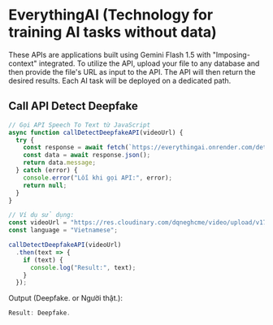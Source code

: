 # EverythingAI (Technology for training AI tasks without data)

These APIs are applications built using Gemini Flash 1.5 with "Imposing-context" integrated. To utilize the API, upload your file to any database and then provide the file's URL as input to the API. The API will then return the desired results. Each AI task will be deployed on a dedicated path.

## Call API Detect Deepfake

```javascript
// Gọi API Speech To Text từ JavaScript
async function callDetectDeepfakeAPI(videoUrl) {
  try {
    const response = await fetch(`https://everythingai.onrender.com/detect_deepfake?file_url=${videoUrl}`);
    const data = await response.json();
    return data.message;
  } catch (error) {
    console.error("Lỗi khi gọi API:", error);
    return null;
  }
}

// Ví dụ sử dụng:
const videoUrl = "https://res.cloudinary.com/dqneghcme/video/upload/v1723106326/5_zhofam.mp4";
const language = "Vietnamese";

callDetectDeepfakeAPI(videoUrl)
  .then(text => {
    if (text) {
      console.log("Result:", text);
    }
  });
```
Output (Deepfake. or Người thật.):
```javascript
Result: Deepfake.
```
